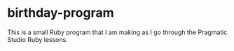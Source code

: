 # birthday-program
This is a small Ruby program that I am making as I go through the Pragmatic Studio Ruby lessons. 
